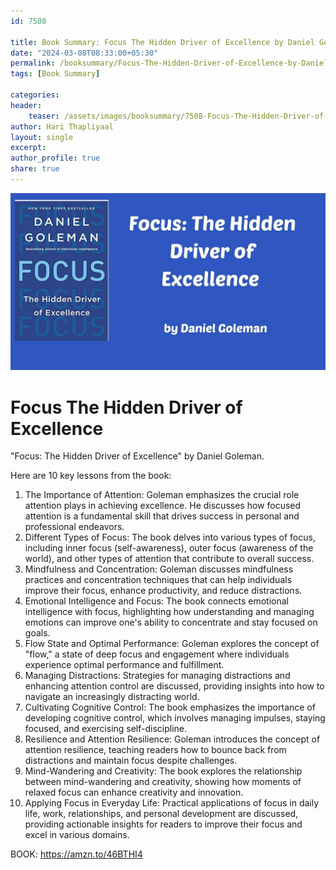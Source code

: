 ```yaml
---                            
id: 7508                            
                          
title: Book Summary: Focus The Hidden Driver of Excellence by Daniel Goleman                      
date: "2024-03-08T08:33:00+05:30"                            
permalink: /booksummary/Focus-The-Hidden-Driver-of-Excellence-by-Daniel-Goleman                      
tags: [Book Summary]                     
                            
categories:                            
header:                            
    teaser: /assets/images/booksummary/7508-Focus-The-Hidden-Driver-of-Excellence-by-Daniel-Goleman.jpg                         
author: Hari Thapliyaal                            
layout: single                            
excerpt:                            
author_profile: true                            
share: true                            
---                            
```

                            
![Focus The Hidden Driver of Excellence by Daniel Goleman](/assets/images/booksummary/7508-Focus-The-Hidden-Driver-of-Excellence-by-Daniel-Goleman.jpg)     

# Focus The Hidden Driver of Excellence
   
"Focus: The Hidden Driver of Excellence" by Daniel Goleman.

Here are 10 key lessons from the book:

1. The Importance of Attention: Goleman emphasizes the crucial role attention plays in achieving excellence. He discusses how focused attention is a fundamental skill that drives success in personal and professional endeavors.
2. Different Types of Focus: The book delves into various types of focus, including inner focus (self-awareness), outer focus (awareness of the world), and other types of attention that contribute to overall success.
3. Mindfulness and Concentration: Goleman discusses mindfulness practices and concentration techniques that can help individuals improve their focus, enhance productivity, and reduce distractions.
4. Emotional Intelligence and Focus: The book connects emotional intelligence with focus, highlighting how understanding and managing emotions can improve one's ability to concentrate and stay focused on goals.
5. Flow State and Optimal Performance: Goleman explores the concept of "flow," a state of deep focus and engagement where individuals experience optimal performance and fulfillment.
6. Managing Distractions: Strategies for managing distractions and enhancing attention control are discussed, providing insights into how to navigate an increasingly distracting world.
7. Cultivating Cognitive Control: The book emphasizes the importance of developing cognitive control, which involves managing impulses, staying focused, and exercising self-discipline.
8. Resilience and Attention Resilience: Goleman introduces the concept of attention resilience, teaching readers how to bounce back from distractions and maintain focus despite challenges.
9. Mind-Wandering and Creativity: The book explores the relationship between mind-wandering and creativity, showing how moments of relaxed focus can enhance creativity and innovation.
10. Applying Focus in Everyday Life: Practical applications of focus in daily life, work, relationships, and personal development are discussed, providing actionable insights for readers to improve their focus and excel in various domains.

BOOK: https://amzn.to/46BTHI4 
